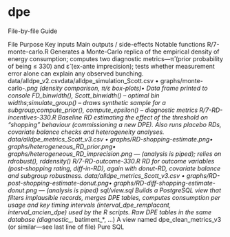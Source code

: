 # dpe

File-by-file Guide

File	Purpose	Key inputs	Main outputs / side-effects	Notable functions
R/7-monte-carlo.R	Generates a Monte-Carlo replica of the empirical density of energy consumption; computes two diagnostic metrics—π̂ (prior probability of being ≤ 330) and ε̂ (ex-ante imprecision); tests whether measurement error alone can explain any observed bunching.	data/alldpe_v2.csvdata/alldpe_simulation_Scott.csv	• graphs/monte-carlo-*.png (density comparison, π/ε box-plots)• Data frame printed to console	FD_binwidth(), Scott_binwidth() – optimal bin widths;simulate_group() – draws synthetic sample for a subgroup;compute_prior(), compute_epsilon() – diagnostic metrics
R/7-RD-incentives-330.R	Baseline RD estimating the effect of the threshold on “shopping” behaviour (commissioning a new DPE). Also runs placebo RDs, covariate balance checks and heterogeneity analyses.	data/alldpe_metrics_Scott_v3.csv	• graphs/RD-shopping-estimate.png• graphs/heterogeneous_RD_prior.png• graphs/heterogeneous_RD_imprecision.png	— (analysis is piped); relies on rdrobust(), rddensity()
R/7-RD-outcome-330.R	RD for outcome variables (post-shopping rating, diff-in-RD), again with donut-RD, covariate balance and subgroup robustness.	data/alldpe_metrics_Scott_v3.csv	• graphs/RD-post-shopping-estimate-donut.png• graphs/RD-diff-shopping-estimate-donut.png	— (analysis is piped)
sql/view.sql	Builds a PostgreSQL view that filters implausible records, merges DPE tables, computes consumption per usage and key timing intervals (interval_dpe_remplacant, interval_ancien_dpe) used by the R scripts.	Raw DPE tables in the same database (diagnostic_*, batiment_*, …)	A view named dpe_clean_metrics_v3 (or similar—see last line of file)	Pure SQL
